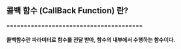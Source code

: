 
  
## 콜백 함수 (CallBack Function) 란?
=======================================

#### 콜백함수란 파라미터로 함수를 전달 받아, **함수의 내부**에서 수행하는 함수이다.
